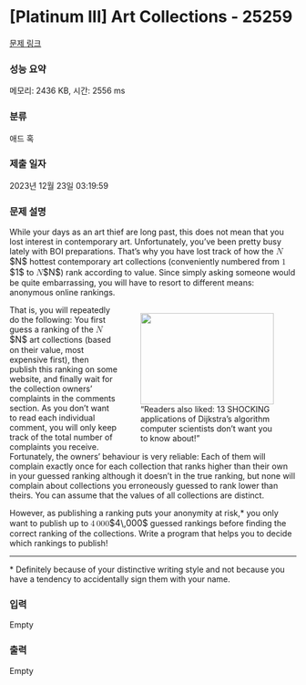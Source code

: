 # [Platinum III] Art Collections - 25259 

[문제 링크](https://www.acmicpc.net/problem/25259) 

### 성능 요약

메모리: 2436 KB, 시간: 2556 ms

### 분류

애드 혹

### 제출 일자

2023년 12월 23일 03:19:59

### 문제 설명

<p>While your days as an art thief are long past, this does not mean that you lost interest in contemporary art. Unfortunately, you’ve been pretty busy lately with BOI preparations. That’s why you have lost track of how the <mjx-container class="MathJax" jax="CHTML" style="font-size: 109%; position: relative;"><mjx-math class="MJX-TEX" aria-hidden="true"><mjx-mi class="mjx-i"><mjx-c class="mjx-c1D441 TEX-I"></mjx-c></mjx-mi></mjx-math><mjx-assistive-mml unselectable="on" display="inline"><math xmlns="http://www.w3.org/1998/Math/MathML"><mi>N</mi></math></mjx-assistive-mml><span aria-hidden="true" class="no-mathjax mjx-copytext">$N$</span></mjx-container> hottest contemporary art collections (conveniently numbered from <mjx-container class="MathJax" jax="CHTML" style="font-size: 109%; position: relative;"><mjx-math class="MJX-TEX" aria-hidden="true"><mjx-mn class="mjx-n"><mjx-c class="mjx-c31"></mjx-c></mjx-mn></mjx-math><mjx-assistive-mml unselectable="on" display="inline"><math xmlns="http://www.w3.org/1998/Math/MathML"><mn>1</mn></math></mjx-assistive-mml><span aria-hidden="true" class="no-mathjax mjx-copytext">$1$</span></mjx-container> to <mjx-container class="MathJax" jax="CHTML" style="font-size: 109%; position: relative;"><mjx-math class="MJX-TEX" aria-hidden="true"><mjx-mi class="mjx-i"><mjx-c class="mjx-c1D441 TEX-I"></mjx-c></mjx-mi></mjx-math><mjx-assistive-mml unselectable="on" display="inline"><math xmlns="http://www.w3.org/1998/Math/MathML"><mi>N</mi></math></mjx-assistive-mml><span aria-hidden="true" class="no-mathjax mjx-copytext">$N$</span></mjx-container>) rank according to value. Since simply asking someone would be quite embarrassing, you will have to resort to different means: anonymous online rankings.</p>

<figure style="width: 234px; float: right;"><img alt="" src="https://upload.acmicpc.net/1c7f4056-fdd2-4ad1-9f97-6f77514bb3a3/-/preview/" style="width: 234px; height: 160px;">
<figcaption>“Readers also liked: 13 SHOCKING applications of Dijkstra’s algorithm computer scientists don’t want you to know about!”</figcaption>
</figure>

<p>That is, you will repeatedly do the following: You first guess a ranking of the <mjx-container class="MathJax" jax="CHTML" style="font-size: 109%; position: relative;"><mjx-math class="MJX-TEX" aria-hidden="true"><mjx-mi class="mjx-i"><mjx-c class="mjx-c1D441 TEX-I"></mjx-c></mjx-mi></mjx-math><mjx-assistive-mml unselectable="on" display="inline"><math xmlns="http://www.w3.org/1998/Math/MathML"><mi>N</mi></math></mjx-assistive-mml><span aria-hidden="true" class="no-mathjax mjx-copytext">$N$</span></mjx-container> art collections (based on their value, most expensive first), then publish this ranking on some website, and finally wait for the collection owners’ complaints in the comments section. As you don’t want to read each individual comment, you will only keep track of the total number of complaints you receive. Fortunately, the owners’ behaviour is very reliable: Each of them will complain exactly once for each collection that ranks higher than their own in your guessed ranking although it doesn’t in the true ranking, but none will complain about collections you erroneously guessed to rank lower than theirs. You can assume that the values of all collections are distinct.</p>

<p>However, as publishing a ranking puts your anonymity at risk,* you only want to publish up to <mjx-container class="MathJax" jax="CHTML" style="font-size: 109%; position: relative;"><mjx-math class="MJX-TEX" aria-hidden="true"><mjx-mn class="mjx-n"><mjx-c class="mjx-c34"></mjx-c></mjx-mn><mjx-mstyle><mjx-mspace style="width: 0.167em;"></mjx-mspace></mjx-mstyle><mjx-mn class="mjx-n"><mjx-c class="mjx-c30"></mjx-c><mjx-c class="mjx-c30"></mjx-c><mjx-c class="mjx-c30"></mjx-c></mjx-mn></mjx-math><mjx-assistive-mml unselectable="on" display="inline"><math xmlns="http://www.w3.org/1998/Math/MathML"><mn>4</mn><mstyle scriptlevel="0"><mspace width="0.167em"></mspace></mstyle><mn>000</mn></math></mjx-assistive-mml><span aria-hidden="true" class="no-mathjax mjx-copytext">$4\,000$</span></mjx-container> guessed rankings before finding the correct ranking of the collections. Write a program that helps you to decide which rankings to publish!</p>

<hr>
<p>* Definitely because of your distinctive writing style and not because you have a tendency to accidentally sign them with your name.</p>

### 입력 

 Empty

### 출력 

 Empty

